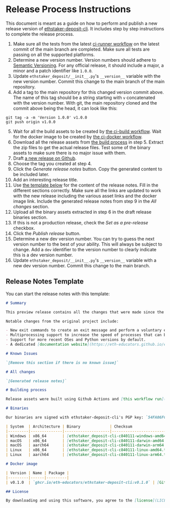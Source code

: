# Release Process Instructions

This document is meant as a guide on how to perform and publish a new release version of [ethstaker-deposit-cli](https://github.com/eth-educators/ethstaker-deposit-cli). It includes step by step instructions to complete the release process.

1. Make sure all the tests from the latest [ci-runner workflow](https://github.com/eth-educators/ethstaker-deposit-cli/actions/workflows/runner.yml) on the latest commit of the main branch are completed. Make sure all tests are passing on all the supported platforms.
2. Determine a new version number. Version numbers should adhere to [Semantic Versioning](https://semver.org/). For any official release, it should include a major, a minor and a patch identifier like `1.0.0`.
3. Update `ethstaker_deposit/__init__.py`'s `__version__` variable with the new version number. Commit this change to the main branch of the main repository.
4. Add a tag to the main repository for this changed version commit above. The name of this tag should be a string starting with `v` concatenated with the version number. With git, the main repository cloned and the commit above being the head, it can look like this:
```console
git tag -a -m 'Version 1.0.0' v1.0.0
git push origin v1.0.0
```
5. Wait for all the build assets to be created by [the ci-build workflow](https://github.com/eth-educators/ethstaker-deposit-cli/actions/workflows/build.yml). Wait for the docker image to be created by [the ci-docker workflow](https://github.com/eth-educators/ethstaker-deposit-cli/actions/workflows/docker.yml).
6. Download all the release assets from [the build process](https://github.com/eth-educators/ethstaker-deposit-cli/actions/workflows/build.yml) in step 5. Extract the zip files to get the actual release files. Test some of the binary assets to make sure there is no major issue with them.
7. Draft [a new release on Github](https://github.com/eth-educators/ethstaker-deposit-cli/releases/new).
8. Choose the tag you created at step 4.
9. Click the *Generate release notes* button. Copy the generated content to be included later.
10. Add an interesting release title.
11. Use [the template below](#release-notes-template) for the content of the release notes. Fill in the different sections correctly. Make sure all the links are updated to work with the new release including the various asset links and the docker image link. Include the generated release notes from step 9 in the *All changes* section.
12. Upload all the binary assets extracted in step 6 in the draft release binaries section.
13. If this is not a production release, check the *Set as a pre-release* checkbox.
14. Click the *Publish release* button.
15. Determine a new dev version number. You can try to guess the next version number to the best of your ability. This will always be subject to change. Add a `dev` identifier to the version number to clearly indicate this is a dev version number.
16. Update `ethstaker_deposit/__init__.py`'s `__version__` variable with a new dev version number. Commit this change to the main branch.

## Release Notes Template

You can start the release notes with this template:

```markdown
# Summary

This preview release contains all the changes that were made since the original fork of the [staking-deposit-cli project](https://github.com/ethereum/staking-deposit-cli/) ([fdab65d commit](https://github.com/ethereum/staking-deposit-cli/commit/fdab65d33a63632e1935e9a9235119a46e37c221)).

Notable changes from the original project include:

- New exit commands to create an exit message and perform a voluntary exit for your validators.
- Multiprocessing support to increase the speed of processes that can be expanded to use more than a single thread or a single process. This helps with generating a large number of validator keys for instance.
- Support for more recent OSes and Python versions by default.
- A dedicated [documentation website](https://eth-educators.github.io/ethstaker-deposit-cli/).

# Known Issues

`[Remove this section if there is no known issue]`

# All changes

`[Generated release notes]`

# Building process

Release assets were built using Github Actions and [this workflow run](https://github.com/eth-educators/ethstaker-deposit-cli/actions/runs/10113717389). You can establish the provenance of this build using [our artifact attestations](https://github.com/eth-educators/ethstaker-deposit-cli/attestations).

# Binaries

Our binaries are signed with ethstaker-deposit-cli's PGP key: `54FA06FC0860FC0DCCC68E3ECE9FF2391DF26368` .

| System  | Architecture | Binary             | Checksum               | PGP Signature         |
|---------|--------------|--------------------|------------------------|-----------------------|
| Windows | x86_64       | [ethstaker_deposit-cli-c840111-windows-amd64.zip](https://github.com/eth-educators/ethstaker-deposit-cli/releases/download/v0.1.0/ethstaker_deposit-cli-c840111-windows-amd64.zip) | [sha256](https://github.com/eth-educators/ethstaker-deposit-cli/releases/download/v0.1.0/ethstaker_deposit-cli-c840111-windows-amd64.zip.sha256) | [PGP Signature](https://github.com/eth-educators/ethstaker-deposit-cli/releases/download/v0.1.0/ethstaker_deposit-cli-c840111-windows-amd64.zip.asc) |
| macOS   | x86_64       | [ethstaker_deposit-cli-c840111-darwin-amd64.tar.gz](https://github.com/eth-educators/ethstaker-deposit-cli/releases/download/v0.1.0/ethstaker_deposit-cli-c840111-darwin-amd64.tar.gz) | [sha256](https://github.com/eth-educators/ethstaker-deposit-cli/releases/download/v0.1.0/ethstaker_deposit-cli-c840111-darwin-amd64.tar.gz.sha256) | [PGP Signature](https://github.com/eth-educators/ethstaker-deposit-cli/releases/download/v0.1.0/ethstaker_deposit-cli-c840111-darwin-amd64.tar.gz.asc) |
| macOS   | aarch64      | [ethstaker_deposit-cli-c840111-darwin-arm64.tar.gz](https://github.com/eth-educators/ethstaker-deposit-cli/releases/download/v0.1.0/ethstaker_deposit-cli-c840111-darwin-arm64.tar.gz) | [sha256](https://github.com/eth-educators/ethstaker-deposit-cli/releases/download/v0.1.0/ethstaker_deposit-cli-c840111-darwin-arm64.tar.gz.sha256) | [PGP Signature](https://github.com/eth-educators/ethstaker-deposit-cli/releases/download/v0.1.0/ethstaker_deposit-cli-c840111-darwin-arm64.tar.gz.asc) |
| Linux   | x86_64       | [ethstaker_deposit-cli-c840111-linux-amd64.tar.gz](https://github.com/eth-educators/ethstaker-deposit-cli/releases/download/v0.1.0/ethstaker_deposit-cli-c840111-linux-amd64.tar.gz) | [sha256](https://github.com/eth-educators/ethstaker-deposit-cli/releases/download/v0.1.0/ethstaker_deposit-cli-c840111-linux-amd64.tar.gz.sha256) | [PGP Signature](https://github.com/eth-educators/ethstaker-deposit-cli/releases/download/v0.1.0/ethstaker_deposit-cli-c840111-linux-amd64.tar.gz.asc) |
| Linux   | aarch64      | [ethstaker_deposit-cli-c840111-linux-arm64.tar.gz](https://github.com/eth-educators/ethstaker-deposit-cli/releases/download/v0.1.0/ethstaker_deposit-cli-c840111-linux-arm64.tar.gz) | [sha256](https://github.com/eth-educators/ethstaker-deposit-cli/releases/download/v0.1.0/ethstaker_deposit-cli-c840111-linux-arm64.tar.gz.sha256) | [PGP Signature](https://github.com/eth-educators/ethstaker-deposit-cli/releases/download/v0.1.0/ethstaker_deposit-cli-c840111-linux-arm64.tar.gz.asc) |

# Docker image

| Version | Name | Package |
|---------|------|---------|
| v0.1.0  | `ghcr.io/eth-educators/ethstaker-deposit-cli:v0.1.0` | [Github Package](https://github.com/eth-educators/ethstaker-deposit-cli/pkgs/container/ethstaker-deposit-cli/249338184?tag=v0.1.0) |

## License

By downloading and using this software, you agree to the [license](LICENSE).
```
